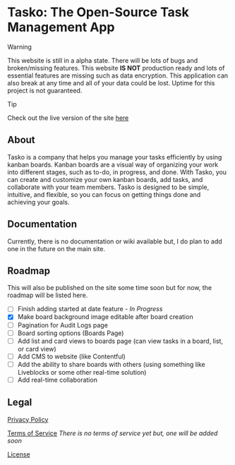 # Tasko: The Open-Source Task Management App

> [!WARNING]
> This website is still in a alpha state. There will be lots of bugs and broken/missing features. This website **IS NOT** production ready and lots of essential features are missing such as data encryption. This application can also break at any time and all of your data could be lost. Uptime for this project is not guaranteed.

> [!TIP]
> Check out the live version of the site [here](https://tasko-omega.vercel.app/)

## About

Tasko is a company that helps you manage your tasks efficiently by using kanban boards. Kanban boards are a visual way of organizing your work into different stages, such as to-do, in progress, and done. With Tasko, you can create and customize your own kanban boards, add tasks, and collaborate with your team members. Tasko is designed to be simple, intuitive, and flexible, so you can focus on getting things done and achieving your goals.

## Documentation

Currently, there is no documentation or wiki available but, I do plan to add one in the future on the main site.

## Roadmap

This will also be published on the site some time soon but for now, the roadmap will be listed here.

- [ ] Finish adding started at date feature - _In Progress_
- [x] Make board background image editable after board creation
- [ ] Pagination for Audit Logs page
- [ ] Board sorting options (Boards Page)
- [ ] Add list and card views to boards page (can view tasks in a board, list, or card view)
- [ ] Add CMS to website (like Contentful)
- [ ] Add the ability to share boards with others (using something like Liveblocks or some other real-time solution)
- [ ] Add real-time collaboration

## Legal

[Privacy Policy](https://tasko-omega.vercel.app/privacy-policy)

[Terms of Service](https://tasko-omega.vercel.app/terms-of-service) _There is no terms of service yet but, one will be added soon_

[License](https://github.com/ahmadk953/tasko/blob/main/LICENCE)
